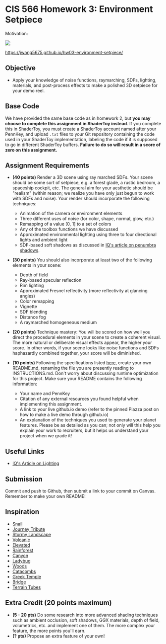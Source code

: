 # CIS 566 Homework 3: Environment Setpiece

Motivation: 

![](images/motivation.png)

https://jwang5675.github.io/hw03-environment-setpiece/

## Objective
- Apply your knowledge of noise functions, raymarching, SDFs, lighting,
materials, and post-process effects to make a polished 3D setpiece for
your demo reel.

## Base Code
We have provided the same base code as in homework 2, but __you may choose to
complete this assignment in ShaderToy instead__. If you complete this in
ShaderToy, you must create a ShaderToy account named after your PennKey,
and upload `.txt` files to your Git repository containing the
code used in your ShaderToy implementation, labeling the code if it is
supposed to go in different ShaderToy buffers. __Failure to do so will result in
a score of zero on this assignment.__

## Assignment Requirements
- __(40 points)__ Render a 3D scene using ray marched SDFs.
Your scene should be some sort of setpiece, e.g. a forest
glade, a rustic bedroom, a spaceship cockpit, etc. The general aim for your aesthetic should be "realism" (within reason; we realize you have only just begun to work with SDFs and noise). Your render
should incorporate the following techniques:
  - Animation of the camera or environment elements
  - Three different uses of noise (for color, shape, normal, glow, etc.)
  - Remapping of a value [0, 1] to a set of colors
  - Any of the toolbox functions we have discussed
  - Approximated environmental lighting using three to four directional lights and ambient light
  - SDF-based soft shadows as discussed in [IQ's article on penumbra shadows](http://iquilezles.org/www/articles/rmshadows/rmshadows.htm).

- __(30 points)__ You should also incorporate at least two of the following elements in your scene:
  - Depth of field
  - Ray-based specular reflection
  - Rim lighting
  - Approximated Fresnel reflectivity (more reflectivity at glancing angles)
  - Color remapping
  - Vignette
  - SDF blending
  - Distance fog
  - A raymarched homogeneous medium

- __(20 points)__ Technique mastery: You will be scored on how well you direct the procedural elements in your scene to create a coherent visual. The more natural or deliberate visual effects appear, the higher your score. In other words, if your scene looks like noise functions and SDFs haphazardly combined together, your score will be diminished.

- __(10 points)__ Following the specifications listed
[here](https://github.com/pjcozzi/Articles/blob/master/CIS565/GitHubRepo/README.md),
create your own README.md, renaming the file you are presently reading to
INSTRUCTIONS.md. Don't worry about discussing runtime optimization for this
project. Make sure your README contains the following information:
  - Your name and PennKey
  - Citation of any external resources you found helpful when implementing this
  assignment.
  - A link to your live github.io demo (refer to the pinned Piazza post on
    how to make a live demo through github.io)
  - An explanation of the techniques you used to generate your planet features.
  Please be as detailed as you can; not only will this help you explain your work
  to recruiters, but it helps us understand your project when we grade it!

## Useful Links
- [IQ's Article on Lighting](http://iquilezles.org/www/articles/outdoorslighting/outdoorslighting.htm)


## Submission
Commit and push to Github, then submit a link to your commit on Canvas. Remember to make your own README!

## Inspiration
- [Snail](https://www.shadertoy.com/view/ld3Gz2)
- [Journey Tribute](https://www.shadertoy.com/view/ldlcRf)
- [Stormy Landscape](https://www.shadertoy.com/view/4ts3z2)
- [Volcanic](https://www.shadertoy.com/view/XsX3RB)
- [Elevated](https://www.shadertoy.com/view/MdX3Rr)
- [Rainforest](https://www.shadertoy.com/view/4ttSWf)
- [Canyon](https://www.shadertoy.com/view/MdBGzG)
- [Ladybug](https://www.shadertoy.com/view/4tByz3)
- [Woods](https://www.shadertoy.com/view/XsfGD4)
- [Catacombs](https://www.shadertoy.com/view/lsf3zr)
- [Greek Temple](https://www.shadertoy.com/view/ldScDh)
- [Bridge](https://www.shadertoy.com/view/Mds3z2)
- [Terrain Tubes](https://www.shadertoy.com/view/4sjXzG)

## Extra Credit (20 points maximum)
- __(5 - 20 pts)__ Do some research into more advanced shading techniques such
as ambient occlusion, soft shadows, GGX materials, depth of field, volumetrics,
etc. and implement one of them. The more complex your feature, the more points
you'll earn.
- __(? pts)__ Propose an extra feature of your own!
